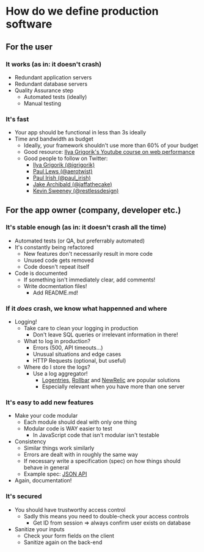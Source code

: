 # How do we define production software

## For the user

### It works (as in: it doesn't crash)

  * Redundant application servers
  * Redundant database servers
  * Quality Assurance step
    * Automated tests (ideally)
    * Manual testing

### It's fast

  * Your app should be functional in less than 3s ideally
  * Time and bandwidth as budget
    * Ideally, your framework shouldn't use more than 60% of your budget
    * Good resource: [Ilya Grigorik's Youtube course on web performance](https://www.youtube.com/watch?v=7gtf47D_bu0&list=PLS3jzvALRSe6uP9gVfXLCG6nWo7M0hAJY)
    * Good people to follow on Twitter:
      * [Ilya Grigorik (@igrigorik)](https://twitter.com/igrigorik)
      * [Paul Lews (@aerotwist)](https://twitter.com/aerotwist)
      * [Paul Irish (@paul_irish)](https://twitter.com/paul_irish)
      * [Jake Archibald (@jaffathecake)](https://twitter.com/jaffathecake)
      * [Kevin Sweeney (@restlessdesign)](https://twitter.com/restlessdesign)

## For the app owner (company, developer etc.)

### It's stable enough (as in: it doesn't crash all the time)

  * Automated tests (or QA, but preferrably automated)
  * It's constantly being refactored
    * New features don't necessarily result in more code
    * Unused code gets removed
    * Code doesn't repeat itself
  * Code is documented
    * If something isn't immediately clear, add comments!
    * Write docmentation files!
      * Add README.md!

### If it _does_ crash, we know what happenned and where
  * Logging!
    * Take care to clean your logging in production
      * Don't leave SQL queries or irrelevant information in there!
    * What to log in production?
      * Errors (500, API timeouts...)
      * Unusual situations and edge cases
      * HTTP Requests (optional, but useful)
    * Where do I store the logs?
      * Use a log aggregator!
        * [Logentries](https://logentries.com/), [Rollbar](https://rollbar.com/) and [NewRelic](https://newrelic.com/) are popular solutions
        * Especially relevant when you have more than one server

### It's easy to add new features

  * Make your code modular
    * Each module should deal with only one thing
    * Modular code is WAY easier to test
      * In JavaScript code that isn't modular isn't testable
  * Consistency
    * Similar things work similarly
    * Errors are dealt with in roughly the same way
    * If necessary write a specification (spec) on how things should behave in general
    * Example spec: [JSON API](http://jsonapi.org/)
  * Again, documentation!

### It's secured

  * You should have trustworthy access control
    * Sadly this means you need to double-check your access controls
      * Get ID from session => always confirm user exists on database
  * Sanitize your inputs
    * Check your form fields on the client
    * Sanitize again on the back-end
